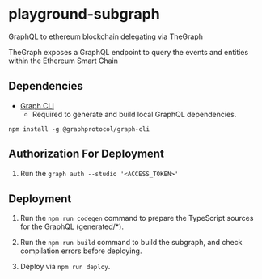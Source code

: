 # playground-subgraph

GraphQL to ethereum blockchain delegating via TheGraph

TheGraph exposes a GraphQL endpoint to query the events and entities within the Ethereum Smart Chain

## Dependencies

- [Graph CLI](https://github.com/graphprotocol/graph-cli)
    - Required to generate and build local GraphQL dependencies.

```shell
npm install -g @graphprotocol/graph-cli
```

## Authorization For Deployment

1. Run the `graph auth --studio '<ACCESS_TOKEN>'`

## Deployment

1. Run the `npm run codegen` command to prepare the TypeScript sources for the GraphQL (generated/*).

1. Run the `npm run build` command to build the subgraph, and check compilation errors before deploying.

1. Deploy via `npm run deploy`.
